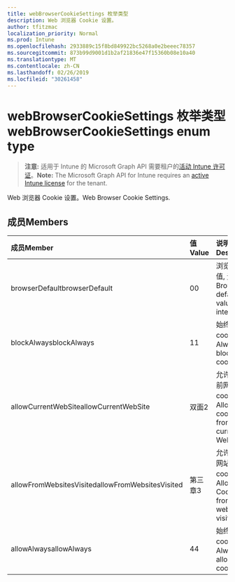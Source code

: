 ```yaml
---
title: webBrowserCookieSettings 枚举类型
description: Web 浏览器 Cookie 设置。
author: tfitzmac
localization_priority: Normal
ms.prod: Intune
ms.openlocfilehash: 2933889c15f8bd849922bc5268a0e2beeec78357
ms.sourcegitcommit: 873b99d9001d1b2af21836e47f15360b08e10a40
ms.translationtype: MT
ms.contentlocale: zh-CN
ms.lasthandoff: 02/26/2019
ms.locfileid: "30261458"
---
```

# <a name="webbrowsercookiesettings-enum-type"></a><span data-ttu-id="4b986-103">webBrowserCookieSettings 枚举类型</span><span class="sxs-lookup"><span data-stu-id="4b986-103">webBrowserCookieSettings enum type</span></span>

> <span data-ttu-id="4b986-104">**注意:** 适用于 Intune 的 Microsoft Graph API 需要租户的[活动 Intune 许可证](https://go.microsoft.com/fwlink/?linkid=839381)。</span><span class="sxs-lookup"><span data-stu-id="4b986-104">**Note:** The Microsoft Graph API for Intune requires an [active Intune license](https://go.microsoft.com/fwlink/?linkid=839381) for the tenant.</span></span>

<span data-ttu-id="4b986-105">Web 浏览器 Cookie 设置。</span><span class="sxs-lookup"><span data-stu-id="4b986-105">Web Browser Cookie Settings.</span></span>

## <a name="members"></a><span data-ttu-id="4b986-106">成员</span><span class="sxs-lookup"><span data-stu-id="4b986-106">Members</span></span>
|<span data-ttu-id="4b986-107">成员</span><span class="sxs-lookup"><span data-stu-id="4b986-107">Member</span></span>|<span data-ttu-id="4b986-108">值</span><span class="sxs-lookup"><span data-stu-id="4b986-108">Value</span></span>|<span data-ttu-id="4b986-109">说明</span><span class="sxs-lookup"><span data-stu-id="4b986-109">Description</span></span>|
|:---|:---|:---|
|<span data-ttu-id="4b986-110">browserDefault</span><span class="sxs-lookup"><span data-stu-id="4b986-110">browserDefault</span></span>|<span data-ttu-id="4b986-111">0</span><span class="sxs-lookup"><span data-stu-id="4b986-111">0</span></span>|<span data-ttu-id="4b986-112">浏览器默认值, 无意向。</span><span class="sxs-lookup"><span data-stu-id="4b986-112">Browser default value, no intent.</span></span>|
|<span data-ttu-id="4b986-113">blockAlways</span><span class="sxs-lookup"><span data-stu-id="4b986-113">blockAlways</span></span>|<span data-ttu-id="4b986-114">1</span><span class="sxs-lookup"><span data-stu-id="4b986-114">1</span></span>|<span data-ttu-id="4b986-115">始终阻止 cookie。</span><span class="sxs-lookup"><span data-stu-id="4b986-115">Always block cookies.</span></span>|
|<span data-ttu-id="4b986-116">allowCurrentWebSite</span><span class="sxs-lookup"><span data-stu-id="4b986-116">allowCurrentWebSite</span></span>|<span data-ttu-id="4b986-117">双面</span><span class="sxs-lookup"><span data-stu-id="4b986-117">2</span></span>|<span data-ttu-id="4b986-118">允许来自当前网站的 cookie。</span><span class="sxs-lookup"><span data-stu-id="4b986-118">Allow cookies from current Web site.</span></span>|
|<span data-ttu-id="4b986-119">allowFromWebsitesVisited</span><span class="sxs-lookup"><span data-stu-id="4b986-119">allowFromWebsitesVisited</span></span>|<span data-ttu-id="4b986-120">第三章</span><span class="sxs-lookup"><span data-stu-id="4b986-120">3</span></span>|<span data-ttu-id="4b986-121">允许访问的网站中的 cookie。</span><span class="sxs-lookup"><span data-stu-id="4b986-121">Allow Cookies from websites visited.</span></span>|
|<span data-ttu-id="4b986-122">allowAlways</span><span class="sxs-lookup"><span data-stu-id="4b986-122">allowAlways</span></span>|<span data-ttu-id="4b986-123">4</span><span class="sxs-lookup"><span data-stu-id="4b986-123">4</span></span>|<span data-ttu-id="4b986-124">始终允许 cookie。</span><span class="sxs-lookup"><span data-stu-id="4b986-124">Always allow cookies.</span></span>|



